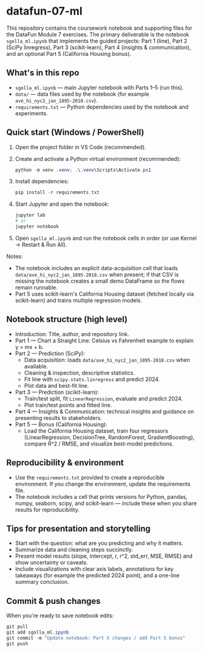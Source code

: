 # datafun-07-ml

This repository contains the coursework notebook and supporting files for the DataFun Module 7 exercises. The primary deliverable is the notebook `sgolla_ml.ipynb` that implements the guided projects: Part 1 (line), Part 2 (SciPy linregress), Part 3 (scikit-learn), Part 4 (insights & communication), and an optional Part 5 (California Housing bonus).

## What's in this repo
- `sgolla_ml.ipynb` — main Jupyter notebook with Parts 1–5 (run this).  
- `data/` — data files used by the notebook (for example `ave_hi_nyc2_jan_1895-2018.csv`).
- `requirements.txt` — Python dependencies used by the notebook and experiments.

## Quick start (Windows / PowerShell)
1. Open the project folder in VS Code (recommended).
2. Create and activate a Python virtual environment (recommended):

    ```powershell
    python -m venv .venv; .\.venv\Scripts\Activate.ps1
    ```

3. Install dependencies:

    ```powershell
    pip install -r requirements.txt
    ```

4. Start Jupyter and open the notebook:

    ```powershell
    jupyter lab
    # or
    jupyter notebook
    ```

5. Open `sgolla_ml.ipynb` and run the notebook cells in order (or use Kernel → Restart & Run All).

Notes:
- The notebook includes an explicit data-acquisition cell that loads `data/ave_hi_nyc2_jan_1895-2018.csv` when present; if that CSV is missing the notebook creates a small demo DataFrame so the flows remain runnable.
- Part 5 uses scikit-learn's California Housing dataset (fetched locally via scikit-learn) and trains multiple regression models.

## Notebook structure (high level)
- Introduction: Title, author, and repository link.
- Part 1 — Chart a Straight Line: Celsius vs Fahrenheit example to explain y = mx + b.
- Part 2 — Prediction (SciPy):
  - Data acquisition: loads `data/ave_hi_nyc2_jan_1895-2018.csv` when available.
  - Cleaning & inspection, descriptive statistics.
  - Fit line with `scipy.stats.linregress` and predict 2024.
  - Plot data and best-fit line.
- Part 3 — Prediction (scikit-learn):
  - Train/test split, fit `LinearRegression`, evaluate and predict 2024.
  - Plot train/test points and fitted line.
- Part 4 — Insights & Communication: technical insights and guidance on presenting results to stakeholders.
- Part 5 — Bonus (California Housing):
  - Load the California Housing dataset, train four regressors (LinearRegression, DecisionTree, RandomForest, GradientBoosting), compare R^2 / RMSE, and visualize best-model predictions.

## Reproducibility & environment
- Use the `requirements.txt` provided to create a reproducible environment. If you change the environment, update the requirements file.
- The notebook includes a cell that prints versions for Python, pandas, numpy, seaborn, scipy, and scikit-learn — include these when you share results for reproducibility.

## Tips for presentation and storytelling
- Start with the question: what are you predicting and why it matters.  
- Summarize data and cleaning steps succinctly.  
- Present model results (slope, intercept, r, r^2, std_err, MSE, RMSE) and show uncertainty or caveats.  
- Include visualizations with clear axis labels, annotations for key takeaways (for example the predicted 2024 point), and a one-line summary conclusion.

## Commit & push changes
When you're ready to save notebook edits:

```powershell
git pull
git add sgolla_ml.ipynb
git commit -m "Update notebook: Part X changes / add Part 5 bonus"
git push
```

